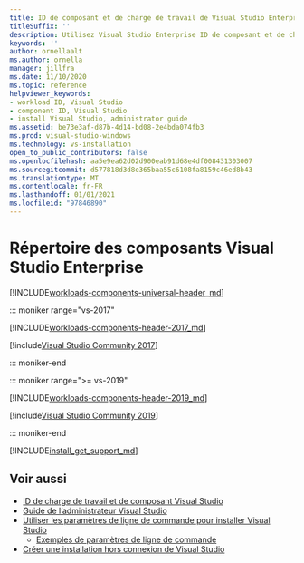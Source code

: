 ```yaml
---
title: ID de composant et de charge de travail de Visual Studio Enterprise
titleSuffix: ''
description: Utilisez Visual Studio Enterprise ID de composant et de charge de travail pour installer Visual Studio à partir de la ligne de commande ou spécifier une dépendance dans un manifeste VSIX.
keywords: ''
author: ornellaalt
ms.author: ornella
manager: jillfra
ms.date: 11/10/2020
ms.topic: reference
helpviewer_keywords:
- workload ID, Visual Studio
- component ID, Visual Studio
- install Visual Studio, administrator guide
ms.assetid: be73e3af-d87b-4d14-bd08-2e4bda074fb3
ms.prod: visual-studio-windows
ms.technology: vs-installation
open_to_public_contributors: false
ms.openlocfilehash: aa5e9ea62d02d900eab91d68e4df008431303007
ms.sourcegitcommit: d577818d3d8e365baa55c6108fa8159c46ed8b43
ms.translationtype: MT
ms.contentlocale: fr-FR
ms.lasthandoff: 01/01/2021
ms.locfileid: "97846890"
---
```

# <a name="visual-studio-enterprise-component-directory"></a>Répertoire des composants Visual Studio Enterprise

[!INCLUDE[workloads-components-universal-header_md](includes/workloads-components-universal-header_md.md)]

::: moniker range="vs-2017"

[!INCLUDE[workloads-components-header-2017_md](includes/workloads-components-header-2017_md.md)]

[!include[Visual Studio Community 2017](includes/vs-2017/workload-component-id-vs-enterprise.md)]

::: moniker-end

::: moniker range=">= vs-2019"

[!INCLUDE[workloads-components-header-2019_md](includes/workloads-components-header-2019_md.md)]

[!include[Visual Studio Community 2019](includes/vs-2019/workload-component-id-vs-enterprise.md)]

::: moniker-end

[!INCLUDE[install_get_support_md](includes/install_get_support_md.md)]

## <a name="see-also"></a>Voir aussi

* [ID de charge de travail et de composant Visual Studio](workload-and-component-ids.md)
* [Guide de l’administrateur Visual Studio](visual-studio-administrator-guide.md)
* [Utiliser les paramètres de ligne de commande pour installer Visual Studio](use-command-line-parameters-to-install-visual-studio.md)
  * [Exemples de paramètres de ligne de commande](command-line-parameter-examples.md)
* [Créer une installation hors connexion de Visual Studio](create-an-offline-installation-of-visual-studio.md)
